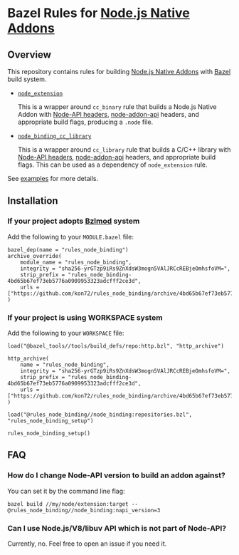 # Bazel Rules for [Node.js Native Addons](https://nodejs.org/api/addons.html)

## Overview

This repository contains rules for building
[Node.js Native Addons](https://nodejs.org/api/addons.html) with
[Bazel](https://bazel.build) build system.

* [`node_extension`](node_binding/build_defs.bzl)

  This is a wrapper around `cc_binary` rule that builds a Node.js Native Addon
  with [Node-API headers](https://github.com/nodejs/node-api-headers),
  [node-addon-api](https://github.com/nodejs/node-addon-api) headers, and
  appropriate build flags, producing a `.node` file.

* [`node_binding_cc_library`](node_binding/build_defs.bzl)

  This is a wrapper around `cc_library` rule that builds a C/C++ library with
  [Node-API headers](https://github.com/nodejs/node-api-headers),
  [node-addon-api](https://github.com/nodejs/node-addon-api) headers, and
  appropriate build flags. This can be used as a dependency of `node_extension`
  rule.

See [examples](examples) for more details.


## Installation

### If your project adopts [Bzlmod](https://bazel.build/external/migration) system

Add the following to your `MODULE.bazel` file:

```Starlark
bazel_dep(name = "rules_node_binding")
archive_override(
    module_name = "rules_node_binding",
    integrity = "sha256-yrGTzp9iRs9ZnXdsW3mogn5VAlJRCcREBjeOmhsfoVM=",
    strip_prefix = "rules_node_binding-4bd65b67ef73eb5776a0909953323adcfff2ce3d",
    urls = ["https://github.com/kon72/rules_node_binding/archive/4bd65b67ef73eb5776a0909953323adcfff2ce3d.tar.gz"],
)
```

### If your project is using WORKSPACE system

Add the following to your `WORKSPACE` file:

```Starlark
load("@bazel_tools//tools/build_defs/repo:http.bzl", "http_archive")

http_archive(
    name = "rules_node_binding",
    integrity = "sha256-yrGTzp9iRs9ZnXdsW3mogn5VAlJRCcREBjeOmhsfoVM=",
    strip_prefix = "rules_node_binding-4bd65b67ef73eb5776a0909953323adcfff2ce3d",
    urls = ["https://github.com/kon72/rules_node_binding/archive/4bd65b67ef73eb5776a0909953323adcfff2ce3d.tar.gz"],
)

load("@rules_node_binding//node_binding:repositories.bzl", "rules_node_binding_setup")

rules_node_binding_setup()
```


## FAQ

### How do I change Node-API version to build an addon against?

You can set it by the command line flag:

```shell
bazel build //my/node/extension:target --@rules_node_binding//node_binding:napi_version=3
```

### Can I use Node.js/V8/libuv API which is not part of Node-API?

Currently, no. Feel free to open an issue if you need it.
